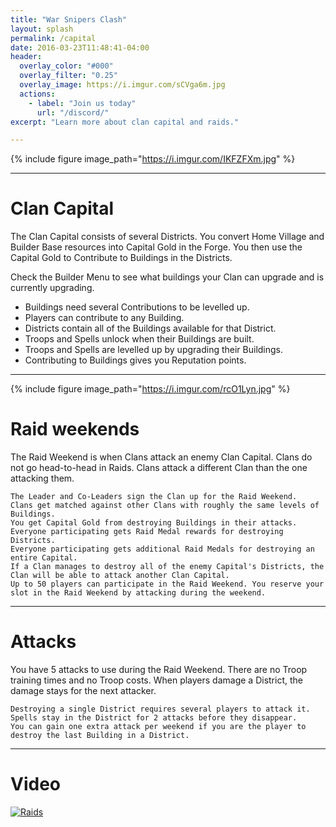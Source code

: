 ```yaml
---
title: "War Snipers Clash"
layout: splash
permalink: /capital
date: 2016-03-23T11:48:41-04:00
header:
  overlay_color: "#000"
  overlay_filter: "0.25"
  overlay_image: https://i.imgur.com/sCVga6m.jpg
  actions:
    - label: "Join us today"
      url: "/discord/"
excerpt: "Learn more about clan capital and raids."

---
```


{% include figure image_path="https://i.imgur.com/IKFZFXm.jpg" %}

***

# Clan Capital
The Clan Capital consists of several Districts. You convert Home Village and Builder Base resources into Capital Gold in the Forge. You then use the Capital Gold to Contribute to Buildings in the Districts.

Check the Builder Menu to see what buildings your Clan can upgrade and is currently upgrading.

-   Buildings need several Contributions to be levelled up.
-   Players can contribute to any Building.
-   Districts contain all of the Buildings available for that District.
-   Troops and Spells unlock when their Buildings are built.
-   Troops and Spells are levelled up by upgrading their Buildings.
-   Contributing to Buildings gives you Reputation points.

***

{% include figure image_path="https://i.imgur.com/rcO1Lyn.jpg" %}

# Raid weekends
The Raid Weekend is when Clans attack an enemy Clan Capital. Clans do not go head-to-head in Raids. Clans attack a different Clan than the one attacking them.

    The Leader and Co-Leaders sign the Clan up for the Raid Weekend.
    Clans get matched against other Clans with roughly the same levels of Buildings.
    You get Capital Gold from destroying Buildings in their attacks.
    Everyone participating gets Raid Medal rewards for destroying Districts.
    Everyone participating gets additional Raid Medals for destroying an entire Capital.
    If a Clan manages to destroy all of the enemy Capital's Districts, the Clan will be able to attack another Clan Capital.
    Up to 50 players can participate in the Raid Weekend. You reserve your slot in the Raid Weekend by attacking during the weekend.

***

# Attacks
You have 5 attacks to use during the Raid Weekend. There are no Troop training times and no Troop costs. When players damage a District, the damage stays for the next attacker.

    Destroying a single District requires several players to attack it.
    Spells stay in the District for 2 attacks before they disappear.
    You can gain one extra attack per weekend if you are the player to destroy the last Building in a District.

***

# Video

[![Raids](http://img.youtube.com/vi/-yo0Nrm1jGU/0.jpg)](https://www.youtube.com/watch?v=-yo0Nrm1jGU "New Raid Weekends Explained - Clan Capital Update!")

